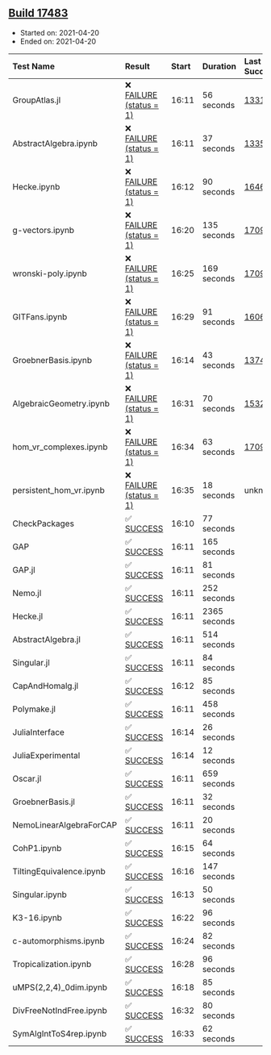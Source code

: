 ## [Build 17483](https://oscarci.mathematik.uni-kl.de/job/oscar/17483/)

* Started on: 2021-04-20
* Ended on: 2021-04-20

| Test Name    | Result | Start | Duration | Last Success | First Failure |
|:-------------|:-------|:------|:---------|:-------------|:--------------|
| GroupAtlas.jl | ❌ [FAILURE (status = 1)](https://oscarci.mathematik.uni-kl.de/job/oscar/17483/artifact/logs/build-17483/GroupAtlas.jl.log) | 16:11 | 56 seconds | [13311](https://oscarci.mathematik.uni-kl.de/job/oscar/13311/) | [13312](https://oscarci.mathematik.uni-kl.de/job/oscar/13312/) |
| AbstractAlgebra.ipynb | ❌ [FAILURE (status = 1)](https://oscarci.mathematik.uni-kl.de/job/oscar/17483/artifact/logs/build-17483/AbstractAlgebra.ipynb.log) | 16:11 | 37 seconds | [13355](https://oscarci.mathematik.uni-kl.de/job/oscar/13355/) | [13356](https://oscarci.mathematik.uni-kl.de/job/oscar/13356/) |
| Hecke.ipynb | ❌ [FAILURE (status = 1)](https://oscarci.mathematik.uni-kl.de/job/oscar/17483/artifact/logs/build-17483/Hecke.ipynb.log) | 16:12 | 90 seconds | [16463](https://oscarci.mathematik.uni-kl.de/job/oscar/16463/) | [16464](https://oscarci.mathematik.uni-kl.de/job/oscar/16464/) |
| g-vectors.ipynb | ❌ [FAILURE (status = 1)](https://oscarci.mathematik.uni-kl.de/job/oscar/17483/artifact/logs/build-17483/g-vectors.ipynb.log) | 16:20 | 135 seconds | [17099](https://oscarci.mathematik.uni-kl.de/job/oscar/17099/) | [17100](https://oscarci.mathematik.uni-kl.de/job/oscar/17100/) |
| wronski-poly.ipynb | ❌ [FAILURE (status = 1)](https://oscarci.mathematik.uni-kl.de/job/oscar/17483/artifact/logs/build-17483/wronski-poly.ipynb.log) | 16:25 | 169 seconds | [17098](https://oscarci.mathematik.uni-kl.de/job/oscar/17098/) | [17099](https://oscarci.mathematik.uni-kl.de/job/oscar/17099/) |
| GITFans.ipynb | ❌ [FAILURE (status = 1)](https://oscarci.mathematik.uni-kl.de/job/oscar/17483/artifact/logs/build-17483/GITFans.ipynb.log) | 16:29 | 91 seconds | [16068](https://oscarci.mathematik.uni-kl.de/job/oscar/16068/) | [16069](https://oscarci.mathematik.uni-kl.de/job/oscar/16069/) |
| GroebnerBasis.ipynb | ❌ [FAILURE (status = 1)](https://oscarci.mathematik.uni-kl.de/job/oscar/17483/artifact/logs/build-17483/GroebnerBasis.ipynb.log) | 16:14 | 43 seconds | [13748](https://oscarci.mathematik.uni-kl.de/job/oscar/13748/) | [13749](https://oscarci.mathematik.uni-kl.de/job/oscar/13749/) |
| AlgebraicGeometry.ipynb | ❌ [FAILURE (status = 1)](https://oscarci.mathematik.uni-kl.de/job/oscar/17483/artifact/logs/build-17483/AlgebraicGeometry.ipynb.log) | 16:31 | 70 seconds | [15322](https://oscarci.mathematik.uni-kl.de/job/oscar/15322/) | [15323](https://oscarci.mathematik.uni-kl.de/job/oscar/15323/) |
| hom_vr_complexes.ipynb | ❌ [FAILURE (status = 1)](https://oscarci.mathematik.uni-kl.de/job/oscar/17483/artifact/logs/build-17483/hom_vr_complexes.ipynb.log) | 16:34 | 63 seconds | [17099](https://oscarci.mathematik.uni-kl.de/job/oscar/17099/) | [17100](https://oscarci.mathematik.uni-kl.de/job/oscar/17100/) |
| persistent_hom_vr.ipynb | ❌ [FAILURE (status = 1)](https://oscarci.mathematik.uni-kl.de/job/oscar/17483/artifact/logs/build-17483/persistent_hom_vr.ipynb.log) | 16:35 | 18 seconds | unknown | unknown |
| CheckPackages | ✅ [SUCCESS](https://oscarci.mathematik.uni-kl.de/job/oscar/17483/artifact/logs/build-17483/CheckPackages.log) | 16:10 | 77 seconds |  |  |
| GAP | ✅ [SUCCESS](https://oscarci.mathematik.uni-kl.de/job/oscar/17483/artifact/logs/build-17483/GAP.log) | 16:11 | 165 seconds |  |  |
| GAP.jl | ✅ [SUCCESS](https://oscarci.mathematik.uni-kl.de/job/oscar/17483/artifact/logs/build-17483/GAP.jl.log) | 16:11 | 81 seconds |  |  |
| Nemo.jl | ✅ [SUCCESS](https://oscarci.mathematik.uni-kl.de/job/oscar/17483/artifact/logs/build-17483/Nemo.jl.log) | 16:11 | 252 seconds |  |  |
| Hecke.jl | ✅ [SUCCESS](https://oscarci.mathematik.uni-kl.de/job/oscar/17483/artifact/logs/build-17483/Hecke.jl.log) | 16:11 | 2365 seconds |  |  |
| AbstractAlgebra.jl | ✅ [SUCCESS](https://oscarci.mathematik.uni-kl.de/job/oscar/17483/artifact/logs/build-17483/AbstractAlgebra.jl.log) | 16:11 | 514 seconds |  |  |
| Singular.jl | ✅ [SUCCESS](https://oscarci.mathematik.uni-kl.de/job/oscar/17483/artifact/logs/build-17483/Singular.jl.log) | 16:11 | 84 seconds |  |  |
| CapAndHomalg.jl | ✅ [SUCCESS](https://oscarci.mathematik.uni-kl.de/job/oscar/17483/artifact/logs/build-17483/CapAndHomalg.jl.log) | 16:12 | 85 seconds |  |  |
| Polymake.jl | ✅ [SUCCESS](https://oscarci.mathematik.uni-kl.de/job/oscar/17483/artifact/logs/build-17483/Polymake.jl.log) | 16:11 | 458 seconds |  |  |
| JuliaInterface | ✅ [SUCCESS](https://oscarci.mathematik.uni-kl.de/job/oscar/17483/artifact/logs/build-17483/JuliaInterface.log) | 16:14 | 26 seconds |  |  |
| JuliaExperimental | ✅ [SUCCESS](https://oscarci.mathematik.uni-kl.de/job/oscar/17483/artifact/logs/build-17483/JuliaExperimental.log) | 16:14 | 12 seconds |  |  |
| Oscar.jl | ✅ [SUCCESS](https://oscarci.mathematik.uni-kl.de/job/oscar/17483/artifact/logs/build-17483/Oscar.jl.log) | 16:11 | 659 seconds |  |  |
| GroebnerBasis.jl | ✅ [SUCCESS](https://oscarci.mathematik.uni-kl.de/job/oscar/17483/artifact/logs/build-17483/GroebnerBasis.jl.log) | 16:11 | 32 seconds |  |  |
| NemoLinearAlgebraForCAP | ✅ [SUCCESS](https://oscarci.mathematik.uni-kl.de/job/oscar/17483/artifact/logs/build-17483/NemoLinearAlgebraForCAP.log) | 16:11 | 20 seconds |  |  |
| CohP1.ipynb | ✅ [SUCCESS](https://oscarci.mathematik.uni-kl.de/job/oscar/17483/artifact/logs/build-17483/CohP1.ipynb.log) | 16:15 | 64 seconds |  |  |
| TiltingEquivalence.ipynb | ✅ [SUCCESS](https://oscarci.mathematik.uni-kl.de/job/oscar/17483/artifact/logs/build-17483/TiltingEquivalence.ipynb.log) | 16:16 | 147 seconds |  |  |
| Singular.ipynb | ✅ [SUCCESS](https://oscarci.mathematik.uni-kl.de/job/oscar/17483/artifact/logs/build-17483/Singular.ipynb.log) | 16:13 | 50 seconds |  |  |
| K3-16.ipynb | ✅ [SUCCESS](https://oscarci.mathematik.uni-kl.de/job/oscar/17483/artifact/logs/build-17483/K3-16.ipynb.log) | 16:22 | 96 seconds |  |  |
| c-automorphisms.ipynb | ✅ [SUCCESS](https://oscarci.mathematik.uni-kl.de/job/oscar/17483/artifact/logs/build-17483/c-automorphisms.ipynb.log) | 16:24 | 82 seconds |  |  |
| Tropicalization.ipynb | ✅ [SUCCESS](https://oscarci.mathematik.uni-kl.de/job/oscar/17483/artifact/logs/build-17483/Tropicalization.ipynb.log) | 16:28 | 96 seconds |  |  |
| uMPS(2,2,4)_0dim.ipynb | ✅ [SUCCESS](https://oscarci.mathematik.uni-kl.de/job/oscar/17483/artifact/logs/build-17483/uMPS-2-2-4-_0dim.ipynb.log) | 16:18 | 85 seconds |  |  |
| DivFreeNotIndFree.ipynb | ✅ [SUCCESS](https://oscarci.mathematik.uni-kl.de/job/oscar/17483/artifact/logs/build-17483/DivFreeNotIndFree.ipynb.log) | 16:32 | 80 seconds |  |  |
| SymAlgIntToS4rep.ipynb | ✅ [SUCCESS](https://oscarci.mathematik.uni-kl.de/job/oscar/17483/artifact/logs/build-17483/SymAlgIntToS4rep.ipynb.log) | 16:33 | 62 seconds |  |  |
